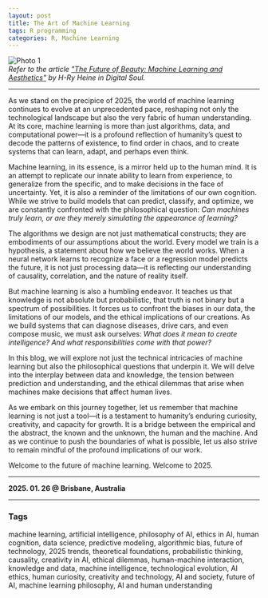 ```yaml
---
layout: post
title: The Art of Machine Learning 
tags: R programming
categories: R, Machine Learning
---
```

 
![Photo 1](https://digitalsouls.com/future-of-beauty-machine-learning-and-aesthetics/)  
*Refer to the article ["The Future of Beauty: Machine Learning and Aesthetics"](https://digitalsouls.com/future-of-beauty-machine-learning-and-aesthetics/) by H-Ry Heine in Digital Soul.*  

---

As we stand on the precipice of 2025, the world of machine learning continues to evolve at an unprecedented pace, reshaping not only the technological landscape but also the very fabric of human understanding. At its core, machine learning is more than just algorithms, data, and computational power—it is a profound reflection of humanity’s quest to decode the patterns of existence, to find order in chaos, and to create systems that can learn, adapt, and perhaps even think.  

Machine learning, in its essence, is a mirror held up to the human mind. It is an attempt to replicate our innate ability to learn from experience, to generalize from the specific, and to make decisions in the face of uncertainty. Yet, it is also a reminder of the limitations of our own cognition. While we strive to build models that can predict, classify, and optimize, we are constantly confronted with the philosophical question: *Can machines truly learn, or are they merely simulating the appearance of learning?*  

The algorithms we design are not just mathematical constructs; they are embodiments of our assumptions about the world. Every model we train is a hypothesis, a statement about how we believe the world works. When a neural network learns to recognize a face or a regression model predicts the future, it is not just processing data—it is reflecting our understanding of causality, correlation, and the nature of reality itself.  

But machine learning is also a humbling endeavor. It teaches us that knowledge is not absolute but probabilistic, that truth is not binary but a spectrum of possibilities. It forces us to confront the biases in our data, the limitations of our models, and the ethical implications of our creations. As we build systems that can diagnose diseases, drive cars, and even compose music, we must ask ourselves: *What does it mean to create intelligence? And what responsibilities come with that power?*  

In this blog, we will explore not just the technical intricacies of machine learning but also the philosophical questions that underpin it. We will delve into the interplay between data and knowledge, the tension between prediction and understanding, and the ethical dilemmas that arise when machines make decisions that affect human lives.  

As we embark on this journey together, let us remember that machine learning is not just a tool—it is a testament to humanity’s enduring curiosity, creativity, and capacity for growth. It is a bridge between the empirical and the abstract, the known and the unknown, the human and the machine. And as we continue to push the boundaries of what is possible, let us also strive to remain mindful of the profound implications of our work.  

Welcome to the future of machine learning. Welcome to 2025.  

---

**2025. 01. 26 @ Brisbane, Australia**  

---

### Tags  
machine learning, artificial intelligence, philosophy of AI, ethics in AI, human cognition, data science, predictive modeling, algorithmic bias, future of technology, 2025 trends, theoretical foundations, probabilistic thinking, causality, creativity in AI, ethical dilemmas, human-machine interaction, knowledge and data, machine intelligence, technological evolution, AI ethics, human curiosity, creativity and technology, AI and society, future of AI, machine learning philosophy, AI and human understanding  
